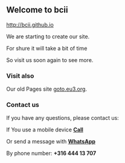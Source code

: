 ## <strong>Welcome to bcii</strong>
http://bcii.github.io
  
We are starting to create our site.

For shure it will take a bit of time

So visit us soon again to see more.

### <strong>Visit also</strong>
Our old Pages site [goto.eu3.org](http://goto.eu3.org).

### <strong>Contact us</strong>
If you have any questions, please contact us:

If You use a mobile device <a href="tel:31644413707"><strong>Call</strong></a>

Or send a message with <a href="https://wa.me/31644413707" target="_blank" rel="noopener"><strong>WhatsApp</strong></a>

By phone number: <strong>+316 444 13 707</strong>
